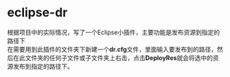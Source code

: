 # eclipse-dr
根据项目中的实际情况，写了一个Eclipse小插件，主要功能是发布资源到指定的路径下  
在需要用到此插件的文件夹下新建一个**dr.cfg**文件，里面输入要发布到的路径，然后在此文件夹的任何子文件或子文件夹上右击，点击**DeployRes**就会将选中的资源发布到指定的路径下。
